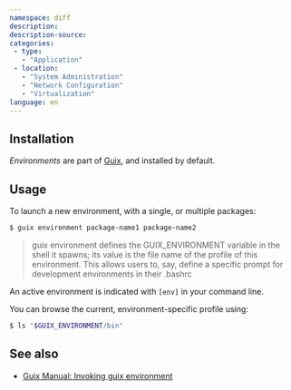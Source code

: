 ```yaml
---
namespace: diff
description:
description-source:
categories:
 - type:
   - "Application"
 - location:
   - "System Administration"
   - "Network Configuration"
   - "Virtualization"
language: en
---
```


## Installation

_Environments_ are part of [Guix](/Guix), and installed by default.

## Usage

To launch a new environment, with a single, or multiple packages:

```bash
$ guix environment package-name1 package-name2
```

> guix environment defines the GUIX_ENVIRONMENT variable in the shell it spawns; its value is the file name of the profile of this environment. This allows users to, say, define a specific prompt for development environments in their .bashrc

An active environment is indicated with `[env]` in your command line.

You can browse the current, environment-specific profile using:

```bash
$ ls "$GUIX_ENVIRONMENT/bin"
```

## See also

- [Guix Manual: Invoking guix environment](https://www.gnu.org/software/guix/manual/en/html_node/Invoking-guix-environment.html)